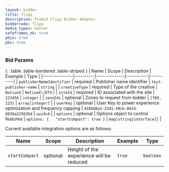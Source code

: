 ```yaml
---
layout: bidder
title: flipp
description: Prebid Flipp Bidder Adapter
biddercode: flipp
media_types: banner
safeframes_ok: true
pbjs: true
pbs: true
---
```


### Bid Params

{: .table .table-bordered .table-striped }
| Name          | Scope    | Description  | Example   | Type     |
|---------------|----------|--------------|-----------|----------|
| `publisherNameIdentifier`      | required | Publisher name identifier | `test-publisher-name` | `string` |
| `creativeType` | required | Type of the creative | `NativeX` | `NativeX\|DTX` |
| `siteId` | required | ID associated with the site | `123456` | `integer` |
| `zoneIds` | optional | Zones to request from bidder | `[789, 123]` | `array[integer]` |
| `userKey` | optional | User Key to power experience optimization and frequency capping | `4188d8a3-22d1-49cb-8624-8838a22562bd` | `uuidv4` |
| `options` | optional | Options object to control features | `options: {   "startCompact": true }` | `map[string]interface{}` |

Current available integration options are as follows:

| Name          | Scope    | Description  | Example   | Type     |
|---------------|----------|--------------|-----------|----------|
| `startCompact`      | optional | Height of the experience will be reduced | `true` | `boolean` |
